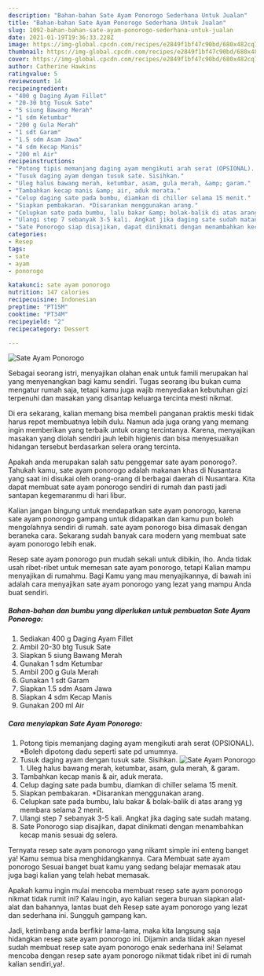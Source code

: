 ```yaml
---
description: "Bahan-bahan Sate Ayam Ponorogo Sederhana Untuk Jualan"
title: "Bahan-bahan Sate Ayam Ponorogo Sederhana Untuk Jualan"
slug: 1092-bahan-bahan-sate-ayam-ponorogo-sederhana-untuk-jualan
date: 2021-01-19T19:36:33.228Z
image: https://img-global.cpcdn.com/recipes/e2849f1bf47c90bd/680x482cq70/sate-ayam-ponorogo-foto-resep-utama.jpg
thumbnail: https://img-global.cpcdn.com/recipes/e2849f1bf47c90bd/680x482cq70/sate-ayam-ponorogo-foto-resep-utama.jpg
cover: https://img-global.cpcdn.com/recipes/e2849f1bf47c90bd/680x482cq70/sate-ayam-ponorogo-foto-resep-utama.jpg
author: Catherine Hawkins
ratingvalue: 5
reviewcount: 14
recipeingredient:
- "400 g Daging Ayam Fillet"
- "20-30 btg Tusuk Sate"
- "5 siung Bawang Merah"
- "1 sdm Ketumbar"
- "200 g Gula Merah"
- "1 sdt Garam"
- "1.5 sdm Asam Jawa"
- "4 sdm Kecap Manis"
- "200 ml Air"
recipeinstructions:
- "Potong tipis memanjang daging ayam mengikuti arah serat (OPSIONAL). *Boleh dipotong dadu seperti sate pd umumnya."
- "Tusuk daging ayam dengan tusuk sate. Sisihkan."
- "Uleg halus bawang merah, ketumbar, asam, gula merah, &amp; garam."
- "Tambahkan kecap manis &amp; air, aduk merata."
- "Celup daging sate pada bumbu, diamkan di chiller selama 15 menit."
- "Siapkan pembakaran. *Disarankan menggunakan arang."
- "Celupkan sate pada bumbu, lalu bakar &amp; bolak-balik di atas arang yg membara selama 2 menit."
- "Ulangi step 7 sebanyak 3-5 kali. Angkat jika daging sate sudah matang."
- "Sate Ponorogo siap disajikan, dapat dinikmati dengan menambahkan kecap manis sesuai dg selera."
categories:
- Resep
tags:
- sate
- ayam
- ponorogo

katakunci: sate ayam ponorogo 
nutrition: 147 calories
recipecuisine: Indonesian
preptime: "PT15M"
cooktime: "PT34M"
recipeyield: "2"
recipecategory: Dessert

---
```



![Sate Ayam Ponorogo](https://img-global.cpcdn.com/recipes/e2849f1bf47c90bd/680x482cq70/sate-ayam-ponorogo-foto-resep-utama.jpg)

Sebagai seorang istri, menyajikan olahan enak untuk famili merupakan hal yang menyenangkan bagi kamu sendiri. Tugas seorang ibu bukan cuma mengatur rumah saja, tetapi kamu juga wajib menyediakan kebutuhan gizi terpenuhi dan masakan yang disantap keluarga tercinta mesti nikmat.

Di era  sekarang, kalian memang bisa membeli panganan praktis meski tidak harus repot membuatnya lebih dulu. Namun ada juga orang yang memang ingin memberikan yang terbaik untuk orang tercintanya. Karena, menyajikan masakan yang diolah sendiri jauh lebih higienis dan bisa menyesuaikan hidangan tersebut berdasarkan selera orang tercinta. 



Apakah anda merupakan salah satu penggemar sate ayam ponorogo?. Tahukah kamu, sate ayam ponorogo adalah makanan khas di Nusantara yang saat ini disukai oleh orang-orang di berbagai daerah di Nusantara. Kita dapat membuat sate ayam ponorogo sendiri di rumah dan pasti jadi santapan kegemaranmu di hari libur.

Kalian jangan bingung untuk mendapatkan sate ayam ponorogo, karena sate ayam ponorogo gampang untuk didapatkan dan kamu pun boleh mengolahnya sendiri di rumah. sate ayam ponorogo bisa dimasak dengan beraneka cara. Sekarang sudah banyak cara modern yang membuat sate ayam ponorogo lebih enak.

Resep sate ayam ponorogo pun mudah sekali untuk dibikin, lho. Anda tidak usah ribet-ribet untuk memesan sate ayam ponorogo, tetapi Kalian mampu menyajikan di rumahmu. Bagi Kamu yang mau menyajikannya, di bawah ini adalah cara menyajikan sate ayam ponorogo yang lezat yang mampu Anda buat sendiri.

<!--inarticleads1-->

##### Bahan-bahan dan bumbu yang diperlukan untuk pembuatan Sate Ayam Ponorogo:

1. Sediakan 400 g Daging Ayam Fillet
1. Ambil 20-30 btg Tusuk Sate
1. Siapkan 5 siung Bawang Merah
1. Gunakan 1 sdm Ketumbar
1. Ambil 200 g Gula Merah
1. Gunakan 1 sdt Garam
1. Siapkan 1.5 sdm Asam Jawa
1. Siapkan 4 sdm Kecap Manis
1. Gunakan 200 ml Air




<!--inarticleads2-->

##### Cara menyiapkan Sate Ayam Ponorogo:

1. Potong tipis memanjang daging ayam mengikuti arah serat (OPSIONAL). *Boleh dipotong dadu seperti sate pd umumnya.
1. Tusuk daging ayam dengan tusuk sate. Sisihkan.
<img src="https://img-global.cpcdn.com/steps/627348d56510ae10/160x128cq70/sate-ayam-ponorogo-langkah-memasak-2-foto.jpg" alt="Sate Ayam Ponorogo">1. Uleg halus bawang merah, ketumbar, asam, gula merah, &amp; garam.
1. Tambahkan kecap manis &amp; air, aduk merata.
1. Celup daging sate pada bumbu, diamkan di chiller selama 15 menit.
1. Siapkan pembakaran. *Disarankan menggunakan arang.
1. Celupkan sate pada bumbu, lalu bakar &amp; bolak-balik di atas arang yg membara selama 2 menit.
1. Ulangi step 7 sebanyak 3-5 kali. Angkat jika daging sate sudah matang.
1. Sate Ponorogo siap disajikan, dapat dinikmati dengan menambahkan kecap manis sesuai dg selera.




Ternyata resep sate ayam ponorogo yang nikamt simple ini enteng banget ya! Kamu semua bisa menghidangkannya. Cara Membuat sate ayam ponorogo Sesuai banget buat kamu yang sedang belajar memasak atau juga bagi kalian yang telah hebat memasak.

Apakah kamu ingin mulai mencoba membuat resep sate ayam ponorogo nikmat tidak rumit ini? Kalau ingin, ayo kalian segera buruan siapkan alat-alat dan bahannya, lantas buat deh Resep sate ayam ponorogo yang lezat dan sederhana ini. Sungguh gampang kan. 

Jadi, ketimbang anda berfikir lama-lama, maka kita langsung saja hidangkan resep sate ayam ponorogo ini. Dijamin anda tiidak akan nyesel sudah membuat resep sate ayam ponorogo enak sederhana ini! Selamat mencoba dengan resep sate ayam ponorogo nikmat tidak ribet ini di rumah kalian sendiri,ya!.

